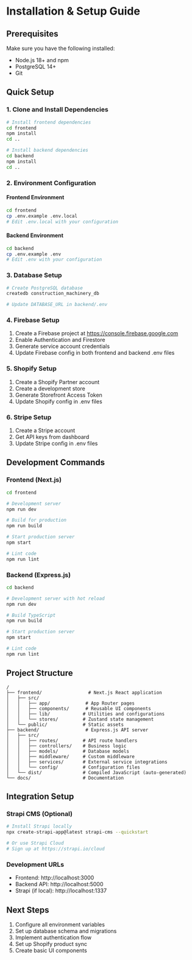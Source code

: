 # Installation & Setup Guide

## Prerequisites

Make sure you have the following installed:
- Node.js 18+ and npm
- PostgreSQL 14+
- Git

## Quick Setup

### 1. Clone and Install Dependencies

```bash
# Install frontend dependencies
cd frontend
npm install
cd ..

# Install backend dependencies  
cd backend
npm install
cd ..
```

### 2. Environment Configuration

#### Frontend Environment
```bash
cd frontend
cp .env.example .env.local
# Edit .env.local with your configuration
```

#### Backend Environment
```bash
cd backend
cp .env.example .env
# Edit .env with your configuration
```

### 3. Database Setup

```bash
# Create PostgreSQL database
createdb construction_machinery_db

# Update DATABASE_URL in backend/.env
```

### 4. Firebase Setup

1. Create a Firebase project at https://console.firebase.google.com
2. Enable Authentication and Firestore
3. Generate service account credentials
4. Update Firebase config in both frontend and backend .env files

### 5. Shopify Setup

1. Create a Shopify Partner account
2. Create a development store
3. Generate Storefront Access Token
4. Update Shopify config in .env files

### 6. Stripe Setup

1. Create a Stripe account
2. Get API keys from dashboard
3. Update Stripe config in .env files

## Development Commands

### Frontend (Next.js)
```bash
cd frontend

# Development server
npm run dev

# Build for production
npm run build

# Start production server
npm start

# Lint code
npm run lint
```

### Backend (Express.js)
```bash
cd backend

# Development server with hot reload
npm run dev

# Build TypeScript
npm run build

# Start production server
npm start

# Lint code
npm run lint
```

## Project Structure

```
/
├── frontend/                 # Next.js React application
│   ├── src/
│   │   ├── app/             # App Router pages
│   │   ├── components/      # Reusable UI components
│   │   ├── lib/            # Utilities and configurations
│   │   └── stores/         # Zustand state management
│   └── public/             # Static assets
├── backend/                 # Express.js API server
│   ├── src/
│   │   ├── routes/         # API route handlers
│   │   ├── controllers/    # Business logic
│   │   ├── models/         # Database models
│   │   ├── middleware/     # Custom middleware
│   │   ├── services/       # External service integrations
│   │   └── config/         # Configuration files
│   └── dist/               # Compiled JavaScript (auto-generated)
└── docs/                   # Documentation
```

## Integration Setup

### Strapi CMS (Optional)
```bash
# Install Strapi locally
npx create-strapi-app@latest strapi-cms --quickstart

# Or use Strapi Cloud
# Sign up at https://strapi.io/cloud
```

### Development URLs

- Frontend: http://localhost:3000
- Backend API: http://localhost:5000
- Strapi (if local): http://localhost:1337

## Next Steps

1. Configure all environment variables
2. Set up database schema and migrations
3. Implement authentication flow
4. Set up Shopify product sync
5. Create basic UI components
